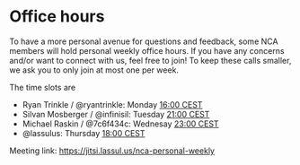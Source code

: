 # Office hours

To have a more personal avenue for questions and feedback, some NCA members will hold personal weekly office hours.
If you have any concerns and/or want to connect with us, feel free to join!
To keep these calls smaller, we ask you to only join at most one per week.

The time slots are
- Ryan Trinkle / @ryantrinkle: Monday [16:00 CEST](https://time.is/1600_in_CEST)
- Silvan Mosberger / @infinisil: Tuesday [21:00 CEST](https://time.is/2100_in_CEST)
- Michael Raskin / @7c6f434c: Wednesay [23:00 CEST](https://time.is/2300_in_CEST)
- @lassulus: Thursday [18:00 CEST](https://time.is/1800_in_CEST)

Meeting link: https://jitsi.lassul.us/nca-personal-weekly
